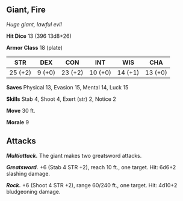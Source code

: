 ## Giant, Fire

*Huge giant, lawful evil*

**Hit Dice** 13 (396 13d8+26)

**Armor Class** 18 (plate)

| STR     | DEX     | CON     | INT     | WIS     | CHA     |
|---------|---------|---------|---------|---------|---------|
| 25 (+2) |  9 (+0) | 23 (+2) | 10 (+0) | 14 (+1) | 13 (+0) |

**Saves** Physical 13, Evasion 15, Mental 14, Luck 15

**Skills** Stab 4, Shoot 4, Exert (str) 2, Notice 2

**Move** 30 ft.

**Morale** 9

## Attacks

***Multiattack.*** The giant makes two greatsword attacks.

***Greatsword.*** +6 (Stab 4 STR +2), reach 10 ft., one target. Hit: 6d6+2 slashing damage.

***Rock.*** +6 (Shoot 4 STR +2), range 60/240 ft., one target. Hit: 4d10+2 bludgeoning damage.


